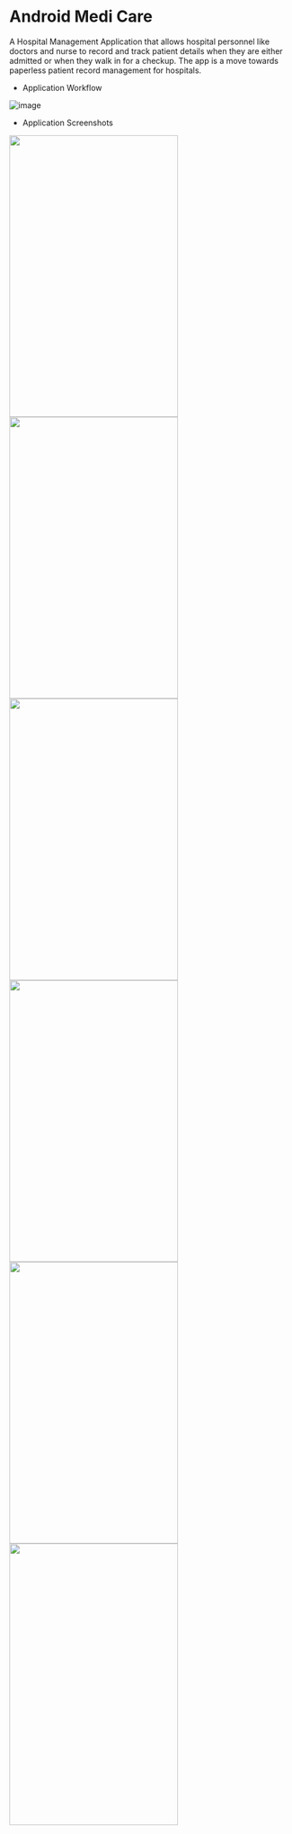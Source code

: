# Android Medi Care

  A Hospital Management Application that allows hospital personnel like doctors and nurse to record and track patient details when they are either admitted or when they walk in for a checkup. The app is a move towards paperless patient record management for hospitals.
  
- Application Workflow

![image](https://user-images.githubusercontent.com/1582196/41492934-6877a02c-70b7-11e8-96fd-f1da000b0ecc.png)

- Application Screenshots

<img src="https://user-images.githubusercontent.com/1582196/41492947-7d2d0d0e-70b7-11e8-9be3-62748993e2e8.png" width="300" height="500"> <img src="https://user-images.githubusercontent.com/1582196/41492949-8146bee4-70b7-11e8-9e84-f02771cfd4fd.png" width="300" height="500"> <img src="https://user-images.githubusercontent.com/1582196/41492952-84501964-70b7-11e8-9d10-598399e32c7d.png" width="300" height="500">  <img src="https://user-images.githubusercontent.com/1582196/41492954-876494fe-70b7-11e8-9e84-fb8d20a6a81a.png" width="300" height="500"> <img src="https://user-images.githubusercontent.com/1582196/41492957-8a60aba2-70b7-11e8-8c6c-598cc1bd3385.png" width="300" height="500"> <img src="https://user-images.githubusercontent.com/1582196/41492958-8d237130-70b7-11e8-8469-14cb7387814f.png" width="300" height="500">
